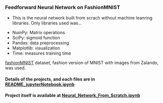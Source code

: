 ### Feedforward Neural Network on FashionMNIST

- This is the neural network built from scrach without machine leanring libraries. Only libraries used was...
* NumPy: Matrix operations
* SciPy: sigmoid function
* Pandas: data preprocessing
* Matplotlib: visualization
* Time: measures training time

[fashionMNIST](https://github.com/zalandoresearch/fashion-mnist) dataset, fashion version of MNIST with images from Zalando, was used.


#### Details of the projects, and each files are in [README_jupyterNotebook.ipynb](README_jupyterNotebook.ipynb)
#### Project itself is available at [Neural_Network_From_Scratch.ipynb](Neural_Network_From_Scratch.ipynb)
